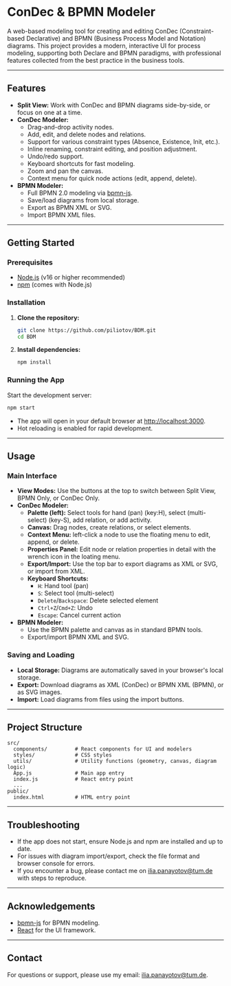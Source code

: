 # ConDec & BPMN Modeler

A web-based modeling tool for creating and editing ConDec (Constraint-based Declarative) and BPMN (Business Process Model and Notation) diagrams. This project provides a modern, interactive UI for process modeling, supporting both Declare and BPMN paradigms, with professional features collected from the best practice in the business tools.

---

## Features

- **Split View:** Work with ConDec and BPMN diagrams side-by-side, or focus on one at a time.
- **ConDec Modeler:**
  - Drag-and-drop activity nodes.
  - Add, edit, and delete nodes and relations.
  - Support for various constraint types (Absence, Existence, Init, etc.).
  - Inline renaming, constraint editing, and position adjustment.
  - Undo/redo support.
  - Keyboard shortcuts for fast modeling.
  - Zoom and pan the canvas.
  - Context menu for quick node actions (edit, append, delete).
- **BPMN Modeler:**
  - Full BPMN 2.0 modeling via [bpmn-js](https://github.com/bpmn-io/bpmn-js).
  - Save/load diagrams from local storage.
  - Export as BPMN XML or SVG.
  - Import BPMN XML files.

---

## Getting Started

### Prerequisites

- [Node.js](https://nodejs.org/) (v16 or higher recommended)
- [npm](https://www.npmjs.com/) (comes with Node.js)

### Installation

1. **Clone the repository:**
   ```bash
   git clone https://github.com/piliotov/BDM.git
   cd BDM
   ```

2. **Install dependencies:**
   ```bash
   npm install
   ```

### Running the App

Start the development server:

```bash
npm start
```

- The app will open in your default browser at [http://localhost:3000](http://localhost:3000).
- Hot reloading is enabled for rapid development.

---

## Usage

### Main Interface

- **View Modes:** Use the buttons at the top to switch between Split View, BPMN Only, or ConDec Only.
- **ConDec Modeler:**
  - **Palette (left):** Select tools for hand (pan) (key:H), select (multi-select) (key-S), add relation, or add activity.
  - **Canvas:** Drag nodes, create relations, or select elements.
  - **Context Menu:** left-click a node to use the floating menu to edit, append, or delete.
  - **Properties Panel:** Edit node or relation properties in detail with the wrench icon in the loating menu.
  - **Export/Import:** Use the top bar to export diagrams as XML or SVG, or import from XML.
  - **Keyboard Shortcuts:**
    - `H`: Hand tool (pan)
    - `S`: Select tool (multi-select)
    - `Delete`/`Backspace`: Delete selected element
    - `Ctrl+Z`/`Cmd+Z`: Undo
    - `Escape`: Cancel current action
- **BPMN Modeler:**
  - Use the BPMN palette and canvas as in standard BPMN tools.
  - Export/import BPMN XML and SVG.

### Saving and Loading

- **Local Storage:** Diagrams are automatically saved in your browser's local storage.
- **Export:** Download diagrams as XML (ConDec) or BPMN XML (BPMN), or as SVG images.
- **Import:** Load diagrams from files using the import buttons.

---

## Project Structure

```
src/
  components/         # React components for UI and modelers
  styles/             # CSS styles
  utils/              # Utility functions (geometry, canvas, diagram logic)
  App.js              # Main app entry
  index.js            # React entry point
  ...
public/
  index.html          # HTML entry point
```

---

## Troubleshooting

- If the app does not start, ensure Node.js and npm are installed and up to date.
- For issues with diagram import/export, check the file format and browser console for errors.
- If you encounter a bug, please contact me on [ilia.panayotov@tum.de](ilia.panayotov@tum.de) with steps to reproduce.

---

## Acknowledgements

- [bpmn-js](https://github.com/bpmn-io/bpmn-js) for BPMN modeling.
- [React](https://reactjs.org/) for the UI framework.


---

## Contact

For questions or support, please use my email: [ilia.panayotov@tum.de](ilia.panayotov@tum.de).

